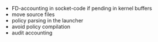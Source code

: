 * FD-accounting in socket-code if pending in kernel buffers
* move source files
* policy parsing in the launcher
* avoid policy compilation
* audit accounting